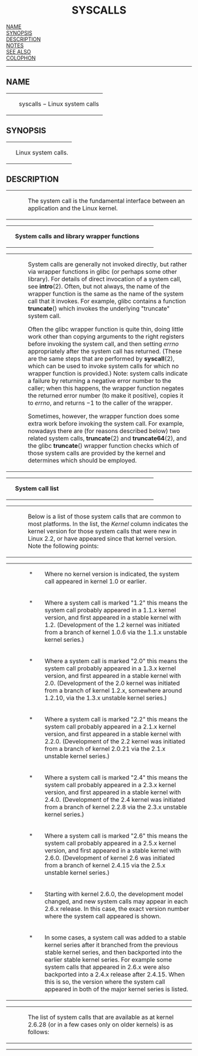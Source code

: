 <!-- Creator     : groff version 1.18.1.4 -->
<!-- CreationDate: Tue Nov  3 20:11:00 2015 -->
<html>
<head>
<meta name="generator" content="groff -Thtml, see www.gnu.org">
<meta name="Content-Style" content="text/css">
<title>SYSCALLS</title>
</head>
<body>

<h1 align=center>SYSCALLS</h1>
<a href="#NAME">NAME</a><br>
<a href="#SYNOPSIS">SYNOPSIS</a><br>
<a href="#DESCRIPTION">DESCRIPTION</a><br>
<a href="#NOTES">NOTES</a><br>
<a href="#SEE ALSO">SEE ALSO</a><br>
<a href="#COLOPHON">COLOPHON</a><br>

<hr>
<a name="NAME"></a>
<h2>NAME</h2>
<!-- INDENTATION -->
<table width="100%" border=0 rules="none" frame="void"
       cols="2" cellspacing="0" cellpadding="0">
<tr valign="top" align="left">
<td width="10%"></td>
<td width="89%">
<p>syscalls &minus; Linux system calls</p>
</td>
</table>
<a name="SYNOPSIS"></a>
<h2>SYNOPSIS</h2>
<!-- INDENTATION -->
<table width="100%" border=0 rules="none" frame="void"
       cols="2" cellspacing="0" cellpadding="0">
<tr valign="top" align="left">
<td width="10%"></td>
<td width="89%">
<p>Linux system calls.</p>
</td>
</table>
<a name="DESCRIPTION"></a>
<h2>DESCRIPTION</h2>
<!-- INDENTATION -->
<table width="100%" border=0 rules="none" frame="void"
       cols="2" cellspacing="0" cellpadding="0">
<tr valign="top" align="left">
<td width="10%"></td>
<td width="89%">
<p>The system call is the fundamental interface between an
application and the Linux kernel.</p>
</td>
</table>
<!-- INDENTATION -->
<table width="100%" border=0 rules="none" frame="void"
       cols="2" cellspacing="0" cellpadding="0">
<tr valign="top" align="left">
<td width="4%"></td>
<td width="95%">
<p><b>System calls and library wrapper
functions</b></p></td>
</table>
<!-- INDENTATION -->
<table width="100%" border=0 rules="none" frame="void"
       cols="2" cellspacing="0" cellpadding="0">
<tr valign="top" align="left">
<td width="10%"></td>
<td width="89%">
<p>System calls are generally not invoked directly, but
rather via wrapper functions in glibc (or perhaps some other
library). For details of direct invocation of a system call,
see <b>intro</b>(2). Often, but not always, the name of the
wrapper function is the same as the name of the system call
that it invokes. For example, glibc contains a function
<b>truncate</b>() which invokes the underlying
&quot;truncate&quot; system call.</p>
<!-- INDENTATION -->
<p>Often the glibc wrapper function is quite thin, doing
little work other than copying arguments to the right
registers before invoking the system call, and then setting
<i>errno</i> appropriately after the system call has
returned. (These are the same steps that are performed by
<b>syscall</b>(2), which can be used to invoke system calls
for which no wrapper function is provided.) Note: system
calls indicate a failure by returning a negative error
number to the caller; when this happens, the wrapper
function negates the returned error number (to make it
positive), copies it to <i>errno</i>, and returns &minus;1
to the caller of the wrapper.</p>
<!-- INDENTATION -->
<p>Sometimes, however, the wrapper function does some extra
work before invoking the system call. For example, nowadays
there are (for reasons described below) two related system
calls, <b>truncate</b>(2) and <b>truncate64</b>(2), and the
glibc <b>truncate</b>() wrapper function checks which of
those system calls are provided by the kernel and determines
which should be employed.</p>
</td>
</table>
<!-- INDENTATION -->
<table width="100%" border=0 rules="none" frame="void"
       cols="2" cellspacing="0" cellpadding="0">
<tr valign="top" align="left">
<td width="4%"></td>
<td width="95%">
<p><b>System call list</b></p></td>
</table>
<!-- INDENTATION -->
<table width="100%" border=0 rules="none" frame="void"
       cols="2" cellspacing="0" cellpadding="0">
<tr valign="top" align="left">
<td width="10%"></td>
<td width="89%">
<p>Below is a list of those system calls that are common to
most platforms. In the list, the <i>Kernel</i> column
indicates the kernel version for those system calls that
were new in Linux 2.2, or have appeared since that kernel
version. Note the following points:</p>
</td>
</table>
<!-- TABS -->
<table width="100%" border=0 rules="none" frame="void"
       cols="4" cellspacing="0" cellpadding="0">
<tr valign="top" align="left">
<td width="11%"></td>
<td width="2%">

<p>*</p>
</td>
<td width="1%"></td>
<td width="83%">

<p>Where no kernel version is indicated, the system call
appeared in kernel 1.0 or earlier.</p>
</td>
<tr valign="top" align="left">
<td width="11%"></td>
<td width="2%">

<p>*</p>
</td>
<td width="1%"></td>
<td width="83%">

<p>Where a system call is marked &quot;1.2&quot; this means
the system call probably appeared in a 1.1.x kernel version,
and first appeared in a stable kernel with 1.2. (Development
of the 1.2 kernel was initiated from a branch of kernel
1.0.6 via the 1.1.x unstable kernel series.)</p>
</td>
<tr valign="top" align="left">
<td width="11%"></td>
<td width="2%">

<p>*</p>
</td>
<td width="1%"></td>
<td width="83%">

<p>Where a system call is marked &quot;2.0&quot; this means
the system call probably appeared in a 1.3.x kernel version,
and first appeared in a stable kernel with 2.0. (Development
of the 2.0 kernel was initiated from a branch of kernel
1.2.x, somewhere around 1.2.10, via the 1.3.x unstable
kernel series.)</p>
</td>
<tr valign="top" align="left">
<td width="11%"></td>
<td width="2%">

<p>*</p>
</td>
<td width="1%"></td>
<td width="83%">

<p>Where a system call is marked &quot;2.2&quot; this means
the system call probably appeared in a 2.1.x kernel version,
and first appeared in a stable kernel with 2.2.0.
(Development of the 2.2 kernel was initiated from a branch
of kernel 2.0.21 via the 2.1.x unstable kernel series.)</p>
</td>
<tr valign="top" align="left">
<td width="11%"></td>
<td width="2%">

<p>*</p>
</td>
<td width="1%"></td>
<td width="83%">

<p>Where a system call is marked &quot;2.4&quot; this means
the system call probably appeared in a 2.3.x kernel version,
and first appeared in a stable kernel with 2.4.0.
(Development of the 2.4 kernel was initiated from a branch
of kernel 2.2.8 via the 2.3.x unstable kernel series.)</p>
</td>
<tr valign="top" align="left">
<td width="11%"></td>
<td width="2%">

<p>*</p>
</td>
<td width="1%"></td>
<td width="83%">

<p>Where a system call is marked &quot;2.6&quot; this means
the system call probably appeared in a 2.5.x kernel version,
and first appeared in a stable kernel with 2.6.0.
(Development of kernel 2.6 was initiated from a branch of
kernel 2.4.15 via the 2.5.x unstable kernel series.)</p>
</td>
<tr valign="top" align="left">
<td width="11%"></td>
<td width="2%">

<p>*</p>
</td>
<td width="1%"></td>
<td width="83%">

<p>Starting with kernel 2.6.0, the development model
changed, and new system calls may appear in each 2.6.x
release. In this case, the exact version number where the
system call appeared is shown.</p>
</td>
<tr valign="top" align="left">
<td width="11%"></td>
<td width="2%">

<p>*</p>
</td>
<td width="1%"></td>
<td width="83%">

<p>In some cases, a system call was added to a stable
kernel series after it branched from the previous stable
kernel series, and then backported into the earlier stable
kernel series. For example some system calls that appeared
in 2.6.x were also backported into a 2.4.x release after
2.4.15. When this is so, the version where the system call
appeared in both of the major kernel series is listed.</p>
</td>
</table>
<!-- INDENTATION -->
<table width="100%" border=0 rules="none" frame="void"
       cols="2" cellspacing="0" cellpadding="0">
<tr valign="top" align="left">
<td width="10%"></td>
<td width="89%">
<p>The list of system calls that are available as at kernel
2.6.28 (or in a few cases only on older kernels) is as
follows:</p></td>
</table>
<!-- TABS -->
<table width="100%" border=0 rules="none" frame="void"
       cols="12" cellspacing="0" cellpadding="0">
<tr valign="top" align="left">
<td width="17%"></td>
<td width="7%"></td>
<td width="7%"></td>
<td width="7%">
</td>
<td width="7%"></td>
<td width="7%">
</td>
<td width="7%"></td>
<td width="7%"></td>
<td width="14%"></td>
<td width="7%"></td>
<td width="7%"></td>
<td width="1%">
</td>
<tr valign="top" align="left">
<td width="17%"></td>
<td width="7%"></td>
<td width="7%"></td>
<td width="7%">
</td>
<td width="7%"></td>
<td width="7%"></td>
<td width="7%"></td>
<td width="7%"></td>
<td width="14%"></td>
<td width="7%"></td>
<td width="7%"></td>
<td width="1%">
</td>
<tr valign="top" align="left">
<td width="17%"></td>
<td width="7%"></td>
<td width="7%"></td>
<td width="7%">
</td>
<td width="7%"></td>
<td width="7%"></td>
<td width="7%"></td>
<td width="7%"></td>
<td width="14%"></td>
<td width="7%"></td>
<td width="7%"></td>
<td width="1%">
</td>
<tr valign="top" align="left">
<td width="17%"></td>
<td width="7%"></td>
<td width="7%"></td>
<td width="7%">
</td>
<td width="7%"></td>
<td width="7%"></td>
<td width="7%"></td>
<td width="7%"></td>
<td width="14%"></td>
<td width="7%"></td>
<td width="7%"></td>
<td width="1%">
</td>
<tr valign="top" align="left">
<td width="17%"></td>
<td width="7%"></td>
<td width="7%"></td>
<td width="7%">
</td>
<td width="7%">
</td>
<td width="7%"></td>
<td width="7%"></td>
<td width="7%"></td>
<td width="14%"></td>
<td width="7%"></td>
<td width="7%"></td>
<td width="1%">
</td>
<tr valign="top" align="left">
<td width="17%"></td>
<td width="7%"></td>
<td width="7%"></td>
<td width="7%"></td>
<td width="7%">
</td>
<td width="7%"></td>
<td width="7%">
</td>
<td width="7%"></td>
<td width="14%"></td>
<td width="7%"></td>
<td width="7%"></td>
<td width="1%">
</td>
<tr valign="top" align="left">
<td width="17%"></td>
<td width="7%"></td>
<td width="7%"></td>
<td width="7%">
</td>
<td width="7%">
</td>
<td width="7%"></td>
<td width="7%"></td>
<td width="7%"></td>
<td width="14%"></td>
<td width="7%"></td>
<td width="7%"></td>
<td width="1%">
</td>
<tr valign="top" align="left">
<td width="17%"></td>
<td width="7%"></td>
<td width="7%">
</td>
<td width="7%">
</td>
<td width="7%"></td>
<td width="7%"></td>
<td width="7%"></td>
<td width="7%"></td>
<td width="14%"></td>
<td width="7%"></td>
<td width="7%"></td>
<td width="1%">
</td>
<tr valign="top" align="left">
<td width="17%"></td>
<td width="7%"></td>
<td width="7%"></td>
<td width="7%">
</td>
<td width="7%">
</td>
<td width="7%"></td>
<td width="7%"></td>
<td width="7%"></td>
<td width="14%"></td>
<td width="7%"></td>
<td width="7%"></td>
<td width="1%">
</td>
<tr valign="top" align="left">
<td width="17%"></td>
<td width="7%"></td>
<td width="7%">
</td>
<td width="7%"></td>
<td width="7%"></td>
<td width="7%"></td>
<td width="7%"></td>
<td width="7%"></td>
<td width="14%"></td>
<td width="7%"></td>
<td width="7%"></td>
<td width="1%">
</td>
<tr valign="top" align="left">
<td width="17%"></td>
<td width="7%"></td>
<td width="7%">
</td>
<td width="7%">
</td>
<td width="7%">
</td>
<td width="7%"></td>
<td width="7%"></td>
<td width="7%"></td>
<td width="14%"></td>
<td width="7%"></td>
<td width="7%"></td>
<td width="1%">
</td>
<tr valign="top" align="left">
<td width="17%"></td>
<td width="7%"></td>
<td width="7%"></td>
<td width="7%"></td>
<td width="7%">
</td>
<td width="7%"></td>
<td width="7%"></td>
<td width="7%"></td>
<td width="14%"></td>
<td width="7%"></td>
<td width="7%"></td>
<td width="1%">
</td>
<tr valign="top" align="left">
<td width="17%"></td>
<td width="7%"></td>
<td width="7%"></td>
<td width="7%"></td>
<td width="7%">
</td>
<td width="7%"></td>
<td width="7%"></td>
<td width="7%"></td>
<td width="14%"></td>
<td width="7%"></td>
<td width="7%"></td>
<td width="1%">
</td>
<tr valign="top" align="left">
<td width="17%"></td>
<td width="7%"></td>
<td width="7%"></td>
<td width="7%"></td>
<td width="7%">
</td>
<td width="7%"></td>
<td width="7%"></td>
<td width="7%"></td>
<td width="14%"></td>
<td width="7%"></td>
<td width="7%"></td>
<td width="1%">
</td>
<tr valign="top" align="left">
<td width="17%"></td>
<td width="7%"></td>
<td width="7%">
</td>
<td width="7%"></td>
<td width="7%">
</td>
<td width="7%"></td>
<td width="7%"></td>
<td width="7%"></td>
<td width="14%"></td>
<td width="7%"></td>
<td width="7%"></td>
<td width="1%">
</td>
<tr valign="top" align="left">
<td width="17%"></td>
<td width="7%"></td>
<td width="7%"></td>
<td width="7%"></td>
<td width="7%">
</td>
<td width="7%"></td>
<td width="7%"></td>
<td width="7%"></td>
<td width="14%"></td>
<td width="7%"></td>
<td width="7%"></td>
<td width="1%">
</td>
<tr valign="top" align="left">
<td width="17%"></td>
<td width="7%"></td>
<td width="7%"></td>
<td width="7%">
</td>
<td width="7%"></td>
<td width="7%"></td>
<td width="7%"></td>
<td width="7%"></td>
<td width="14%"></td>
<td width="7%"></td>
<td width="7%"></td>
<td width="1%">
</td>
<tr valign="top" align="left">
<td width="17%"></td>
<td width="7%"></td>
<td width="7%"></td>
<td width="7%">
</td>
<td width="7%"></td>
<td width="7%"></td>
<td width="7%"></td>
<td width="7%"></td>
<td width="14%"></td>
<td width="7%"></td>
<td width="7%"></td>
<td width="1%">
</td>
<tr valign="top" align="left">
<td width="17%"></td>
<td width="7%"></td>
<td width="7%"></td>
<td width="7%">
</td>
<td width="7%"></td>
<td width="7%"></td>
<td width="7%"></td>
<td width="7%"></td>
<td width="14%"></td>
<td width="7%"></td>
<td width="7%"></td>
<td width="1%">
</td>
<tr valign="top" align="left">
<td width="17%"></td>
<td width="7%"></td>
<td width="7%"></td>
<td width="7%">
</td>
<td width="7%"></td>
<td width="7%"></td>
<td width="7%"></td>
<td width="7%"></td>
<td width="14%"></td>
<td width="7%"></td>
<td width="7%"></td>
<td width="1%">
</td>
<tr valign="top" align="left">
<td width="17%"></td>
<td width="7%"></td>
<td width="7%"></td>
<td width="7%">
</td>
<td width="7%"></td>
<td width="7%"></td>
<td width="7%"></td>
<td width="7%"></td>
<td width="14%"></td>
<td width="7%"></td>
<td width="7%"></td>
<td width="1%">
</td>
<tr valign="top" align="left">
<td width="17%"></td>
<td width="7%"></td>
<td width="7%"></td>
<td width="7%">
</td>
<td width="7%"></td>
<td width="7%"></td>
<td width="7%"></td>
<td width="7%"></td>
<td width="14%"></td>
<td width="7%"></td>
<td width="7%"></td>
<td width="1%">
</td>
<tr valign="top" align="left">
<td width="17%"></td>
<td width="7%"></td>
<td width="7%"></td>
<td width="7%">
</td>
<td width="7%"></td>
<td width="7%"></td>
<td width="7%"></td>
<td width="7%"></td>
<td width="14%"></td>
<td width="7%"></td>
<td width="7%"></td>
<td width="1%">
</td>
<tr valign="top" align="left">
<td width="17%"></td>
<td width="7%"></td>
<td width="7%"></td>
<td width="7%">
</td>
<td width="7%">
</td>
<td width="7%"></td>
<td width="7%"></td>
<td width="7%"></td>
<td width="14%"></td>
<td width="7%"></td>
<td width="7%"></td>
<td width="1%">
</td>
<tr valign="top" align="left">
<td width="17%"></td>
<td width="7%"></td>
<td width="7%"></td>
<td width="7%">
</td>
<td width="7%"></td>
<td width="7%"></td>
<td width="7%"></td>
<td width="7%"></td>
<td width="14%"></td>
<td width="7%"></td>
<td width="7%"></td>
<td width="1%">
</td>
<tr valign="top" align="left">
<td width="17%"></td>
<td width="7%"></td>
<td width="7%"></td>
<td width="7%">
</td>
<td width="7%"></td>
<td width="7%"></td>
<td width="7%"></td>
<td width="7%"></td>
<td width="14%"></td>
<td width="7%"></td>
<td width="7%"></td>
<td width="1%">
</td>
<tr valign="top" align="left">
<td width="17%"></td>
<td width="7%"></td>
<td width="7%"></td>
<td width="7%">
</td>
<td width="7%"></td>
<td width="7%"></td>
<td width="7%"></td>
<td width="7%"></td>
<td width="14%"></td>
<td width="7%"></td>
<td width="7%"></td>
<td width="1%">
</td>
<tr valign="top" align="left">
<td width="17%"></td>
<td width="7%"></td>
<td width="7%"></td>
<td width="7%">
</td>
<td width="7%"></td>
<td width="7%"></td>
<td width="7%"></td>
<td width="7%"></td>
<td width="14%"></td>
<td width="7%"></td>
<td width="7%"></td>
<td width="1%">
</td>
<tr valign="top" align="left">
<td width="17%"></td>
<td width="7%"></td>
<td width="7%"></td>
<td width="7%">
</td>
<td width="7%"></td>
<td width="7%"></td>
<td width="7%"></td>
<td width="7%"></td>
<td width="14%"></td>
<td width="7%"></td>
<td width="7%"></td>
<td width="1%">
</td>
<tr valign="top" align="left">
<td width="17%"></td>
<td width="7%"></td>
<td width="7%"></td>
<td width="7%">
</td>
<td width="7%"></td>
<td width="7%"></td>
<td width="7%"></td>
<td width="7%"></td>
<td width="14%"></td>
<td width="7%"></td>
<td width="7%"></td>
<td width="1%">
</td>
<tr valign="top" align="left">
<td width="17%"></td>
<td width="7%"></td>
<td width="7%"></td>
<td width="7%">
</td>
<td width="7%"></td>
<td width="7%"></td>
<td width="7%"></td>
<td width="7%"></td>
<td width="14%"></td>
<td width="7%"></td>
<td width="7%"></td>
<td width="1%">
</td>
<tr valign="top" align="left">
<td width="17%"></td>
<td width="7%"></td>
<td width="7%">
</td>
<td width="7%"></td>
<td width="7%">
</td>
<td width="7%"></td>
<td width="7%">
</td>
<td width="7%"></td>
<td width="14%"></td>
<td width="7%"></td>
<td width="7%"></td>
<td width="1%">
</td>
<tr valign="top" align="left">
<td width="17%"></td>
<td width="7%"></td>
<td width="7%"></td>
<td width="7%"></td>
<td width="7%">
</td>
<td width="7%"></td>
<td width="7%"></td>
<td width="7%"></td>
<td width="14%"></td>
<td width="7%"></td>
<td width="7%"></td>
<td width="1%">
</td>
<tr valign="top" align="left">
<td width="17%"></td>
<td width="7%"></td>
<td width="7%"></td>
<td width="7%">
</td>
<td width="7%"></td>
<td width="7%"></td>
<td width="7%"></td>
<td width="7%"></td>
<td width="14%"></td>
<td width="7%"></td>
<td width="7%"></td>
<td width="1%">
</td>
<tr valign="top" align="left">
<td width="17%"></td>
<td width="7%"></td>
<td width="7%"></td>
<td width="7%">
</td>
<td width="7%"></td>
<td width="7%"></td>
<td width="7%"></td>
<td width="7%"></td>
<td width="14%"></td>
<td width="7%"></td>
<td width="7%"></td>
<td width="1%">
</td>
<tr valign="top" align="left">
<td width="17%"></td>
<td width="7%"></td>
<td width="7%"></td>
<td width="7%">
</td>
<td width="7%"></td>
<td width="7%"></td>
<td width="7%"></td>
<td width="7%"></td>
<td width="14%"></td>
<td width="7%"></td>
<td width="7%"></td>
<td width="1%">
</td>
<tr valign="top" align="left">
<td width="17%"></td>
<td width="7%"></td>
<td width="7%"></td>
<td width="7%">
</td>
<td width="7%"></td>
<td width="7%"></td>
<td width="7%"></td>
<td width="7%"></td>
<td width="14%"></td>
<td width="7%"></td>
<td width="7%"></td>
<td width="1%">
</td>
<tr valign="top" align="left">
<td width="17%"></td>
<td width="7%"></td>
<td width="7%">
</td>
<td width="7%">
</td>
<td width="7%"></td>
<td width="7%"></td>
<td width="7%"></td>
<td width="7%"></td>
<td width="14%"></td>
<td width="7%"></td>
<td width="7%"></td>
<td width="1%">
</td>
<tr valign="top" align="left">
<td width="17%"></td>
<td width="7%"></td>
<td width="7%"></td>
<td width="7%">
</td>
<td width="7%"></td>
<td width="7%"></td>
<td width="7%"></td>
<td width="7%"></td>
<td width="14%"></td>
<td width="7%"></td>
<td width="7%"></td>
<td width="1%">
</td>
<tr valign="top" align="left">
<td width="17%"></td>
<td width="7%"></td>
<td width="7%">
</td>
<td width="7%">
</td>
<td width="7%">
</td>
<td width="7%"></td>
<td width="7%"></td>
<td width="7%"></td>
<td width="14%"></td>
<td width="7%"></td>
<td width="7%"></td>
<td width="1%">
</td>
<tr valign="top" align="left">
<td width="17%"></td>
<td width="7%"></td>
<td width="7%"></td>
<td width="7%"></td>
<td width="7%">
</td>
<td width="7%"></td>
<td width="7%"></td>
<td width="7%"></td>
<td width="14%"></td>
<td width="7%"></td>
<td width="7%"></td>
<td width="1%">
</td>
<tr valign="top" align="left">
<td width="17%"></td>
<td width="7%"></td>
<td width="7%"></td>
<td width="7%"></td>
<td width="7%">
</td>
<td width="7%"></td>
<td width="7%"></td>
<td width="7%"></td>
<td width="14%"></td>
<td width="7%"></td>
<td width="7%"></td>
<td width="1%">
</td>
<tr valign="top" align="left">
<td width="17%"></td>
<td width="7%"></td>
<td width="7%">
</td>
<td width="7%"></td>
<td width="7%"></td>
<td width="7%"></td>
<td width="7%"></td>
<td width="7%"></td>
<td width="14%"></td>
<td width="7%"></td>
<td width="7%"></td>
<td width="1%">
</td>
<tr valign="top" align="left">
<td width="17%"></td>
<td width="7%"></td>
<td width="7%">
</td>
<td width="7%">
</td>
<td width="7%"></td>
<td width="7%"></td>
<td width="7%"></td>
<td width="7%"></td>
<td width="14%"></td>
<td width="7%"></td>
<td width="7%"></td>
<td width="1%">
</td>
<tr valign="top" align="left">
<td width="17%"></td>
<td width="7%"></td>
<td width="7%"></td>
<td width="7%">
</td>
<td width="7%"></td>
<td width="7%"></td>
<td width="7%"></td>
<td width="7%"></td>
<td width="14%"></td>
<td width="7%"></td>
<td width="7%"></td>
<td width="1%">
</td>
<tr valign="top" align="left">
<td width="17%"></td>
<td width="7%"></td>
<td width="7%"></td>
<td width="7%">
</td>
<td width="7%"></td>
<td width="7%"></td>
<td width="7%"></td>
<td width="7%"></td>
<td width="14%"></td>
<td width="7%"></td>
<td width="7%"></td>
<td width="1%">
</td>
<tr valign="top" align="left">
<td width="17%"></td>
<td width="7%"></td>
<td width="7%"></td>
<td width="7%">
</td>
<td width="7%"></td>
<td width="7%"></td>
<td width="7%"></td>
<td width="7%"></td>
<td width="14%"></td>
<td width="7%"></td>
<td width="7%"></td>
<td width="1%">
</td>
<tr valign="top" align="left">
<td width="17%"></td>
<td width="7%"></td>
<td width="7%"></td>
<td width="7%">
</td>
<td width="7%"></td>
<td width="7%"></td>
<td width="7%"></td>
<td width="7%"></td>
<td width="14%"></td>
<td width="7%"></td>
<td width="7%"></td>
<td width="1%">
</td>
<tr valign="top" align="left">
<td width="17%"></td>
<td width="7%"></td>
<td width="7%"></td>
<td width="7%">
</td>
<td width="7%"></td>
<td width="7%"></td>
<td width="7%"></td>
<td width="7%"></td>
<td width="14%"></td>
<td width="7%"></td>
<td width="7%"></td>
<td width="1%">
</td>
<tr valign="top" align="left">
<td width="17%"></td>
<td width="7%"></td>
<td width="7%"></td>
<td width="7%">
</td>
<td width="7%">
</td>
<td width="7%"></td>
<td width="7%"></td>
<td width="7%"></td>
<td width="14%"></td>
<td width="7%"></td>
<td width="7%"></td>
<td width="1%">
</td>
<tr valign="top" align="left">
<td width="17%"></td>
<td width="7%"></td>
<td width="7%"></td>
<td width="7%">
</td>
<td width="7%">
</td>
<td width="7%"></td>
<td width="7%"></td>
<td width="7%"></td>
<td width="14%"></td>
<td width="7%"></td>
<td width="7%"></td>
<td width="1%">
</td>
<tr valign="top" align="left">
<td width="17%"></td>
<td width="7%"></td>
<td width="7%"></td>
<td width="7%">
</td>
<td width="7%"></td>
<td width="7%"></td>
<td width="7%"></td>
<td width="7%"></td>
<td width="14%"></td>
<td width="7%"></td>
<td width="7%"></td>
<td width="1%">
</td>
<tr valign="top" align="left">
<td width="17%"></td>
<td width="7%"></td>
<td width="7%"></td>
<td width="7%">
</td>
<td width="7%"></td>
<td width="7%"></td>
<td width="7%"></td>
<td width="7%"></td>
<td width="14%"></td>
<td width="7%"></td>
<td width="7%"></td>
<td width="1%">
</td>
<tr valign="top" align="left">
<td width="17%"></td>
<td width="7%"></td>
<td width="7%"></td>
<td width="7%">
</td>
<td width="7%"></td>
<td width="7%"></td>
<td width="7%"></td>
<td width="7%"></td>
<td width="14%"></td>
<td width="7%"></td>
<td width="7%"></td>
<td width="1%">
</td>
<tr valign="top" align="left">
<td width="17%"></td>
<td width="7%"></td>
<td width="7%"></td>
<td width="7%">
</td>
<td width="7%"></td>
<td width="7%"></td>
<td width="7%"></td>
<td width="7%"></td>
<td width="14%"></td>
<td width="7%"></td>
<td width="7%"></td>
<td width="1%">
</td>
<tr valign="top" align="left">
<td width="17%"></td>
<td width="7%"></td>
<td width="7%">
</td>
<td width="7%"></td>
<td width="7%"></td>
<td width="7%"></td>
<td width="7%"></td>
<td width="7%"></td>
<td width="14%"></td>
<td width="7%"></td>
<td width="7%"></td>
<td width="1%">
</td>
<tr valign="top" align="left">
<td width="17%"></td>
<td width="7%"></td>
<td width="7%">
</td>
<td width="7%">
</td>
<td width="7%"></td>
<td width="7%"></td>
<td width="7%"></td>
<td width="7%"></td>
<td width="14%"></td>
<td width="7%"></td>
<td width="7%"></td>
<td width="1%">
</td>
<tr valign="top" align="left">
<td width="17%"></td>
<td width="7%"></td>
<td width="7%"></td>
<td width="7%">
</td>
<td width="7%"></td>
<td width="7%"></td>
<td width="7%"></td>
<td width="7%"></td>
<td width="14%"></td>
<td width="7%"></td>
<td width="7%"></td>
<td width="1%">
</td>
<tr valign="top" align="left">
<td width="17%"></td>
<td width="7%"></td>
<td width="7%">
</td>
<td width="7%">
</td>
<td width="7%"></td>
<td width="7%"></td>
<td width="7%"></td>
<td width="7%"></td>
<td width="14%"></td>
<td width="7%"></td>
<td width="7%"></td>
<td width="1%">
</td>
<tr valign="top" align="left">
<td width="17%"></td>
<td width="7%"></td>
<td width="7%">
</td>
<td width="7%">
</td>
<td width="7%"></td>
<td width="7%">
</td>
<td width="7%"></td>
<td width="7%"></td>
<td width="14%"></td>
<td width="7%"></td>
<td width="7%"></td>
<td width="1%">
</td>
<tr valign="top" align="left">
<td width="17%"></td>
<td width="7%"></td>
<td width="7%"></td>
<td width="7%"></td>
<td width="7%">
</td>
<td width="7%"></td>
<td width="7%"></td>
<td width="7%"></td>
<td width="14%"></td>
<td width="7%"></td>
<td width="7%"></td>
<td width="1%">
</td>
<tr valign="top" align="left">
<td width="17%"></td>
<td width="7%"></td>
<td width="7%"></td>
<td width="7%"></td>
<td width="7%">
</td>
<td width="7%"></td>
<td width="7%"></td>
<td width="7%"></td>
<td width="14%"></td>
<td width="7%"></td>
<td width="7%"></td>
<td width="1%">
</td>
<tr valign="top" align="left">
<td width="17%"></td>
<td width="7%"></td>
<td width="7%"></td>
<td width="7%"></td>
<td width="7%">
</td>
<td width="7%"></td>
<td width="7%"></td>
<td width="7%"></td>
<td width="14%"></td>
<td width="7%"></td>
<td width="7%"></td>
<td width="1%">
</td>
<tr valign="top" align="left">
<td width="17%"></td>
<td width="7%"></td>
<td width="7%"></td>
<td width="7%">
</td>
<td width="7%"></td>
<td width="7%"></td>
<td width="7%"></td>
<td width="7%"></td>
<td width="14%"></td>
<td width="7%"></td>
<td width="7%"></td>
<td width="1%">
</td>
<tr valign="top" align="left">
<td width="17%"></td>
<td width="7%"></td>
<td width="7%"></td>
<td width="7%">
</td>
<td width="7%">
</td>
<td width="7%"></td>
<td width="7%"></td>
<td width="7%"></td>
<td width="14%"></td>
<td width="7%"></td>
<td width="7%"></td>
<td width="1%">
</td>
<tr valign="top" align="left">
<td width="17%"></td>
<td width="7%"></td>
<td width="7%"></td>
<td width="7%">
</td>
<td width="7%"></td>
<td width="7%"></td>
<td width="7%"></td>
<td width="7%"></td>
<td width="14%"></td>
<td width="7%"></td>
<td width="7%"></td>
<td width="1%">
</td>
<tr valign="top" align="left">
<td width="17%"></td>
<td width="7%"></td>
<td width="7%"></td>
<td width="7%">
</td>
<td width="7%"></td>
<td width="7%"></td>
<td width="7%"></td>
<td width="7%"></td>
<td width="14%"></td>
<td width="7%"></td>
<td width="7%"></td>
<td width="1%">
</td>
<tr valign="top" align="left">
<td width="17%"></td>
<td width="7%"></td>
<td width="7%"></td>
<td width="7%">
</td>
<td width="7%"></td>
<td width="7%"></td>
<td width="7%"></td>
<td width="7%"></td>
<td width="14%"></td>
<td width="7%"></td>
<td width="7%"></td>
<td width="1%">
</td>
<tr valign="top" align="left">
<td width="17%"></td>
<td width="7%"></td>
<td width="7%"></td>
<td width="7%">
</td>
<td width="7%"></td>
<td width="7%"></td>
<td width="7%"></td>
<td width="7%"></td>
<td width="14%"></td>
<td width="7%"></td>
<td width="7%"></td>
<td width="1%">
</td>
<tr valign="top" align="left">
<td width="17%"></td>
<td width="7%"></td>
<td width="7%"></td>
<td width="7%">
</td>
<td width="7%"></td>
<td width="7%"></td>
<td width="7%"></td>
<td width="7%"></td>
<td width="14%"></td>
<td width="7%"></td>
<td width="7%"></td>
<td width="1%">
</td>
<tr valign="top" align="left">
<td width="17%"></td>
<td width="7%"></td>
<td width="7%">
</td>
<td width="7%"></td>
<td width="7%"></td>
<td width="7%"></td>
<td width="7%"></td>
<td width="7%"></td>
<td width="14%"></td>
<td width="7%"></td>
<td width="7%"></td>
<td width="1%">
</td>
<tr valign="top" align="left">
<td width="17%"></td>
<td width="7%"></td>
<td width="7%">
</td>
<td width="7%">
</td>
<td width="7%"></td>
<td width="7%"></td>
<td width="7%"></td>
<td width="7%"></td>
<td width="14%"></td>
<td width="7%"></td>
<td width="7%"></td>
<td width="1%">
</td>
<tr valign="top" align="left">
<td width="17%"></td>
<td width="7%"></td>
<td width="7%"></td>
<td width="7%">
</td>
<td width="7%"></td>
<td width="7%"></td>
<td width="7%"></td>
<td width="7%"></td>
<td width="14%"></td>
<td width="7%"></td>
<td width="7%"></td>
<td width="1%">
</td>
<tr valign="top" align="left">
<td width="17%"></td>
<td width="7%"></td>
<td width="7%">
</td>
<td width="7%">
</td>
<td width="7%"></td>
<td width="7%"></td>
<td width="7%"></td>
<td width="7%"></td>
<td width="14%"></td>
<td width="7%"></td>
<td width="7%"></td>
<td width="1%">
</td>
<tr valign="top" align="left">
<td width="17%"></td>
<td width="7%"></td>
<td width="7%"></td>
<td width="7%">
</td>
<td width="7%"></td>
<td width="7%"></td>
<td width="7%"></td>
<td width="7%"></td>
<td width="14%"></td>
<td width="7%"></td>
<td width="7%"></td>
<td width="1%">
</td>
<tr valign="top" align="left">
<td width="17%"></td>
<td width="7%"></td>
<td width="7%">
</td>
<td width="7%">
</td>
<td width="7%">
</td>
<td width="7%"></td>
<td width="7%"></td>
<td width="7%"></td>
<td width="14%"></td>
<td width="7%"></td>
<td width="7%"></td>
<td width="1%">
</td>
<tr valign="top" align="left">
<td width="17%"></td>
<td width="7%"></td>
<td width="7%"></td>
<td width="7%"></td>
<td width="7%">
</td>
<td width="7%"></td>
<td width="7%"></td>
<td width="7%"></td>
<td width="14%"></td>
<td width="7%"></td>
<td width="7%"></td>
<td width="1%">
</td>
<tr valign="top" align="left">
<td width="17%"></td>
<td width="7%"></td>
<td width="7%"></td>
<td width="7%">
</td>
<td width="7%"></td>
<td width="7%"></td>
<td width="7%"></td>
<td width="7%"></td>
<td width="14%"></td>
<td width="7%"></td>
<td width="7%"></td>
<td width="1%">
</td>
<tr valign="top" align="left">
<td width="17%"></td>
<td width="7%"></td>
<td width="7%"></td>
<td width="7%">
</td>
<td width="7%"></td>
<td width="7%"></td>
<td width="7%"></td>
<td width="7%"></td>
<td width="14%"></td>
<td width="7%"></td>
<td width="7%"></td>
<td width="1%">
</td>
<tr valign="top" align="left">
<td width="17%"></td>
<td width="7%"></td>
<td width="7%"></td>
<td width="7%">
</td>
<td width="7%"></td>
<td width="7%"></td>
<td width="7%"></td>
<td width="7%"></td>
<td width="14%"></td>
<td width="7%"></td>
<td width="7%"></td>
<td width="1%">
</td>
<tr valign="top" align="left">
<td width="17%"></td>
<td width="7%"></td>
<td width="7%"></td>
<td width="7%">
</td>
<td width="7%"></td>
<td width="7%"></td>
<td width="7%"></td>
<td width="7%"></td>
<td width="14%"></td>
<td width="7%"></td>
<td width="7%"></td>
<td width="1%">
</td>
<tr valign="top" align="left">
<td width="17%"></td>
<td width="7%"></td>
<td width="7%">
</td>
<td width="7%"></td>
<td width="7%">
</td>
<td width="7%"></td>
<td width="7%"></td>
<td width="7%"></td>
<td width="14%"></td>
<td width="7%"></td>
<td width="7%"></td>
<td width="1%">
</td>
<tr valign="top" align="left">
<td width="17%"></td>
<td width="7%"></td>
<td width="7%"></td>
<td width="7%">
</td>
<td width="7%"></td>
<td width="7%"></td>
<td width="7%"></td>
<td width="7%"></td>
<td width="14%"></td>
<td width="7%"></td>
<td width="7%"></td>
<td width="1%">
</td>
<tr valign="top" align="left">
<td width="17%"></td>
<td width="7%"></td>
<td width="7%"></td>
<td width="7%">
</td>
<td width="7%"></td>
<td width="7%"></td>
<td width="7%"></td>
<td width="7%"></td>
<td width="14%"></td>
<td width="7%"></td>
<td width="7%"></td>
<td width="1%">
</td>
<tr valign="top" align="left">
<td width="17%"></td>
<td width="7%"></td>
<td width="7%"></td>
<td width="7%">
</td>
<td width="7%"></td>
<td width="7%"></td>
<td width="7%"></td>
<td width="7%"></td>
<td width="14%"></td>
<td width="7%"></td>
<td width="7%"></td>
<td width="1%">
</td>
<tr valign="top" align="left">
<td width="17%"></td>
<td width="7%"></td>
<td width="7%">
</td>
<td width="7%">
</td>
<td width="7%"></td>
<td width="7%"></td>
<td width="7%"></td>
<td width="7%"></td>
<td width="14%"></td>
<td width="7%"></td>
<td width="7%"></td>
<td width="1%">
</td>
<tr valign="top" align="left">
<td width="17%"></td>
<td width="7%"></td>
<td width="7%">
</td>
<td width="7%">
</td>
<td width="7%">
</td>
<td width="7%"></td>
<td width="7%"></td>
<td width="7%"></td>
<td width="14%"></td>
<td width="7%"></td>
<td width="7%"></td>
<td width="1%">
</td>
<tr valign="top" align="left">
<td width="17%"></td>
<td width="7%"></td>
<td width="7%"></td>
<td width="7%">
</td>
<td width="7%"></td>
<td width="7%"></td>
<td width="7%"></td>
<td width="7%"></td>
<td width="14%"></td>
<td width="7%"></td>
<td width="7%"></td>
<td width="1%">
</td>
<tr valign="top" align="left">
<td width="17%"></td>
<td width="7%"></td>
<td width="7%"></td>
<td width="7%">
</td>
<td width="7%">
</td>
<td width="7%"></td>
<td width="7%"></td>
<td width="7%"></td>
<td width="14%"></td>
<td width="7%"></td>
<td width="7%"></td>
<td width="1%">
</td>
<tr valign="top" align="left">
<td width="17%"></td>
<td width="7%"></td>
<td width="7%"></td>
<td width="7%"></td>
<td width="7%">
</td>
<td width="7%"></td>
<td width="7%"></td>
<td width="7%"></td>
<td width="14%"></td>
<td width="7%"></td>
<td width="7%"></td>
<td width="1%">
</td>
<tr valign="top" align="left">
<td width="17%"></td>
<td width="7%"></td>
<td width="7%">
</td>
<td width="7%"></td>
<td width="7%"></td>
<td width="7%"></td>
<td width="7%"></td>
<td width="7%"></td>
<td width="14%"></td>
<td width="7%"></td>
<td width="7%"></td>
<td width="1%">
</td>
<tr valign="top" align="left">
<td width="17%"></td>
<td width="7%"></td>
<td width="7%">
</td>
<td width="7%">
</td>
<td width="7%"></td>
<td width="7%"></td>
<td width="7%"></td>
<td width="7%"></td>
<td width="14%"></td>
<td width="7%"></td>
<td width="7%"></td>
<td width="1%">
</td>
<tr valign="top" align="left">
<td width="17%"></td>
<td width="7%"></td>
<td width="7%"></td>
<td width="7%">
</td>
<td width="7%"></td>
<td width="7%"></td>
<td width="7%"></td>
<td width="7%"></td>
<td width="14%"></td>
<td width="7%"></td>
<td width="7%"></td>
<td width="1%">
</td>
<tr valign="top" align="left">
<td width="17%"></td>
<td width="7%"></td>
<td width="7%">
</td>
<td width="7%"></td>
<td width="7%">
</td>
<td width="7%"></td>
<td width="7%"></td>
<td width="7%"></td>
<td width="14%"></td>
<td width="7%">
</td>
<td width="7%"></td>
<td width="1%">
</td>
<tr valign="top" align="left">
<td width="17%"></td>
<td width="7%"></td>
<td width="7%"></td>
<td width="7%"></td>
<td width="7%">
</td>
<td width="7%"></td>
<td width="7%"></td>
<td width="7%"></td>
<td width="14%"></td>
<td width="7%"></td>
<td width="7%">
</td>
<td width="1%">
</td>
<tr valign="top" align="left">
<td width="17%"></td>
<td width="7%"></td>
<td width="7%"></td>
<td width="7%"></td>
<td width="7%">
</td>
<td width="7%"></td>
<td width="7%"></td>
<td width="7%">
</td>
<td width="14%"></td>
<td width="7%"></td>
<td width="7%"></td>
<td width="1%">
</td>
<tr valign="top" align="left">
<td width="17%"></td>
<td width="7%"></td>
<td width="7%"></td>
<td width="7%">
</td>
<td width="7%"></td>
<td width="7%"></td>
<td width="7%"></td>
<td width="7%"></td>
<td width="14%"></td>
<td width="7%"></td>
<td width="7%"></td>
<td width="1%">
</td>
<tr valign="top" align="left">
<td width="17%"></td>
<td width="7%"></td>
<td width="7%">
</td>
<td width="7%">
</td>
<td width="7%"></td>
<td width="7%"></td>
<td width="7%"></td>
<td width="7%"></td>
<td width="14%"></td>
<td width="7%"></td>
<td width="7%"></td>
<td width="1%">
</td>
<tr valign="top" align="left">
<td width="17%"></td>
<td width="7%"></td>
<td width="7%">
</td>
<td width="7%">
</td>
<td width="7%"></td>
<td width="7%"></td>
<td width="7%"></td>
<td width="7%"></td>
<td width="14%"></td>
<td width="7%"></td>
<td width="7%"></td>
<td width="1%">
</td>
<tr valign="top" align="left">
<td width="17%"></td>
<td width="7%"></td>
<td width="7%">
</td>
<td width="7%"></td>
<td width="7%"></td>
<td width="7%"></td>
<td width="7%"></td>
<td width="7%"></td>
<td width="14%"></td>
<td width="7%"></td>
<td width="7%"></td>
<td width="1%">
</td>
<tr valign="top" align="left">
<td width="17%"></td>
<td width="7%"></td>
<td width="7%">
</td>
<td width="7%"></td>
<td width="7%"></td>
<td width="7%"></td>
<td width="7%"></td>
<td width="7%"></td>
<td width="14%"></td>
<td width="7%"></td>
<td width="7%"></td>
<td width="1%">
</td>
<tr valign="top" align="left">
<td width="17%"></td>
<td width="7%"></td>
<td width="7%">
</td>
<td width="7%">
</td>
<td width="7%">
</td>
<td width="7%"></td>
<td width="7%"></td>
<td width="7%"></td>
<td width="14%"></td>
<td width="7%"></td>
<td width="7%"></td>
<td width="1%">
</td>
<tr valign="top" align="left">
<td width="17%"></td>
<td width="7%">
</td>
<td width="7%">
</td>
<td width="7%"></td>
<td width="7%"></td>
<td width="7%"></td>
<td width="7%"></td>
<td width="7%"></td>
<td width="14%"></td>
<td width="7%"></td>
<td width="7%"></td>
<td width="1%">
</td>
<tr valign="top" align="left">
<td width="17%"></td>
<td width="7%"></td>
<td width="7%">
</td>
<td width="7%"></td>
<td width="7%"></td>
<td width="7%"></td>
<td width="7%"></td>
<td width="7%"></td>
<td width="14%"></td>
<td width="7%"></td>
<td width="7%"></td>
<td width="1%">
</td>
<tr valign="top" align="left">
<td width="17%"></td>
<td width="7%"></td>
<td width="7%">
</td>
<td width="7%">
</td>
<td width="7%"></td>
<td width="7%"></td>
<td width="7%"></td>
<td width="7%"></td>
<td width="14%"></td>
<td width="7%"></td>
<td width="7%"></td>
<td width="1%">
</td>
<tr valign="top" align="left">
<td width="17%"></td>
<td width="7%"></td>
<td width="7%">
</td>
<td width="7%">
</td>
<td width="7%"></td>
<td width="7%"></td>
<td width="7%"></td>
<td width="7%"></td>
<td width="14%"></td>
<td width="7%"></td>
<td width="7%"></td>
<td width="1%">
</td>
<tr valign="top" align="left">
<td width="17%"></td>
<td width="7%"></td>
<td width="7%"></td>
<td width="7%">
</td>
<td width="7%"></td>
<td width="7%"></td>
<td width="7%"></td>
<td width="7%"></td>
<td width="14%"></td>
<td width="7%"></td>
<td width="7%"></td>
<td width="1%">
</td>
<tr valign="top" align="left">
<td width="17%"></td>
<td width="7%"></td>
<td width="7%"></td>
<td width="7%">
</td>
<td width="7%">
</td>
<td width="7%"></td>
<td width="7%"></td>
<td width="7%"></td>
<td width="14%"></td>
<td width="7%"></td>
<td width="7%"></td>
<td width="1%">
</td>
<tr valign="top" align="left">
<td width="17%"></td>
<td width="7%"></td>
<td width="7%"></td>
<td width="7%">
</td>
<td width="7%">
</td>
<td width="7%"></td>
<td width="7%"></td>
<td width="7%"></td>
<td width="14%"></td>
<td width="7%"></td>
<td width="7%"></td>
<td width="1%">
</td>
<tr valign="top" align="left">
<td width="17%"></td>
<td width="7%">
</td>
<td width="7%">
</td>
<td width="7%">
</td>
<td width="7%">
</td>
<td width="7%"></td>
<td width="7%"></td>
<td width="7%"></td>
<td width="14%"></td>
<td width="7%"></td>
<td width="7%"></td>
<td width="1%">
</td>
<tr valign="top" align="left">
<td width="17%"></td>
<td width="7%"></td>
<td width="7%"></td>
<td width="7%">
</td>
<td width="7%"></td>
<td width="7%"></td>
<td width="7%"></td>
<td width="7%"></td>
<td width="14%"></td>
<td width="7%"></td>
<td width="7%"></td>
<td width="1%">
</td>
<tr valign="top" align="left">
<td width="17%"></td>
<td width="7%"></td>
<td width="7%"></td>
<td width="7%">
</td>
<td width="7%"></td>
<td width="7%"></td>
<td width="7%"></td>
<td width="7%"></td>
<td width="14%"></td>
<td width="7%"></td>
<td width="7%"></td>
<td width="1%">
</td>
<tr valign="top" align="left">
<td width="17%"></td>
<td width="7%"></td>
<td width="7%">
</td>
<td width="7%"></td>
<td width="7%">
</td>
<td width="7%"></td>
<td width="7%"></td>
<td width="7%"></td>
<td width="14%"></td>
<td width="7%"></td>
<td width="7%"></td>
<td width="1%">
</td>
<tr valign="top" align="left">
<td width="17%"></td>
<td width="7%"></td>
<td width="7%"></td>
<td width="7%">
</td>
<td width="7%"></td>
<td width="7%"></td>
<td width="7%"></td>
<td width="7%"></td>
<td width="14%"></td>
<td width="7%"></td>
<td width="7%"></td>
<td width="1%">
</td>
<tr valign="top" align="left">
<td width="17%"></td>
<td width="7%"></td>
<td width="7%"></td>
<td width="7%">
</td>
<td width="7%"></td>
<td width="7%"></td>
<td width="7%"></td>
<td width="7%"></td>
<td width="14%"></td>
<td width="7%"></td>
<td width="7%"></td>
<td width="1%">
</td>
<tr valign="top" align="left">
<td width="17%"></td>
<td width="7%"></td>
<td width="7%"></td>
<td width="7%">
</td>
<td width="7%">
</td>
<td width="7%"></td>
<td width="7%"></td>
<td width="7%"></td>
<td width="14%"></td>
<td width="7%"></td>
<td width="7%"></td>
<td width="1%">
</td>
<tr valign="top" align="left">
<td width="17%"></td>
<td width="7%"></td>
<td width="7%"></td>
<td width="7%"></td>
<td width="7%">
</td>
<td width="7%"></td>
<td width="7%"></td>
<td width="7%"></td>
<td width="14%"></td>
<td width="7%"></td>
<td width="7%"></td>
<td width="1%">
</td>
<tr valign="top" align="left">
<td width="17%"></td>
<td width="7%"></td>
<td width="7%"></td>
<td width="7%"></td>
<td width="7%">
</td>
<td width="7%"></td>
<td width="7%"></td>
<td width="7%"></td>
<td width="14%"></td>
<td width="7%"></td>
<td width="7%"></td>
<td width="1%">
</td>
<tr valign="top" align="left">
<td width="17%"></td>
<td width="7%"></td>
<td width="7%"></td>
<td width="7%"></td>
<td width="7%">
</td>
<td width="7%"></td>
<td width="7%"></td>
<td width="7%"></td>
<td width="14%"></td>
<td width="7%"></td>
<td width="7%"></td>
<td width="1%">
</td>
<tr valign="top" align="left">
<td width="17%"></td>
<td width="7%"></td>
<td width="7%"></td>
<td width="7%"></td>
<td width="7%">
</td>
<td width="7%"></td>
<td width="7%"></td>
<td width="7%"></td>
<td width="14%"></td>
<td width="7%"></td>
<td width="7%"></td>
<td width="1%">
</td>
<tr valign="top" align="left">
<td width="17%"></td>
<td width="7%"></td>
<td width="7%"></td>
<td width="7%"></td>
<td width="7%">
</td>
<td width="7%"></td>
<td width="7%"></td>
<td width="7%"></td>
<td width="14%"></td>
<td width="7%"></td>
<td width="7%"></td>
<td width="1%">
</td>
<tr valign="top" align="left">
<td width="17%"></td>
<td width="7%"></td>
<td width="7%"></td>
<td width="7%"></td>
<td width="7%">
</td>
<td width="7%"></td>
<td width="7%"></td>
<td width="7%"></td>
<td width="14%"></td>
<td width="7%"></td>
<td width="7%"></td>
<td width="1%">
</td>
<tr valign="top" align="left">
<td width="17%"></td>
<td width="7%"></td>
<td width="7%"></td>
<td width="7%"></td>
<td width="7%">
</td>
<td width="7%"></td>
<td width="7%">
</td>
<td width="7%"></td>
<td width="14%"></td>
<td width="7%"></td>
<td width="7%"></td>
<td width="1%">
</td>
<tr valign="top" align="left">
<td width="17%"></td>
<td width="7%"></td>
<td width="7%"></td>
<td width="7%"></td>
<td width="7%"></td>
<td width="7%"></td>
<td width="7%">
</td>
<td width="7%"></td>
<td width="14%"></td>
<td width="7%"></td>
<td width="7%"></td>
<td width="1%">
</td>
<tr valign="top" align="left">
<td width="17%"></td>
<td width="7%"></td>
<td width="7%"></td>
<td width="7%"></td>
<td width="7%"></td>
<td width="7%">
</td>
<td width="7%"></td>
<td width="7%"></td>
<td width="14%"></td>
<td width="7%"></td>
<td width="7%"></td>
<td width="1%">
</td>
<tr valign="top" align="left">
<td width="17%"></td>
<td width="7%"></td>
<td width="7%"></td>
<td width="7%"></td>
<td width="7%">
</td>
<td width="7%">
</td>
<td width="7%"></td>
<td width="7%"></td>
<td width="14%"></td>
<td width="7%"></td>
<td width="7%"></td>
<td width="1%">
</td>
<tr valign="top" align="left">
<td width="17%"></td>
<td width="7%"></td>
<td width="7%"></td>
<td width="7%"></td>
<td width="7%"></td>
<td width="7%">
</td>
<td width="7%"></td>
<td width="7%"></td>
<td width="14%"></td>
<td width="7%"></td>
<td width="7%"></td>
<td width="1%">
</td>
<tr valign="top" align="left">
<td width="17%"></td>
<td width="7%"></td>
<td width="7%"></td>
<td width="7%"></td>
<td width="7%"></td>
<td width="7%">
</td>
<td width="7%"></td>
<td width="7%"></td>
<td width="14%"></td>
<td width="7%"></td>
<td width="7%"></td>
<td width="1%">
</td>
<tr valign="top" align="left">
<td width="17%"></td>
<td width="7%"></td>
<td width="7%"></td>
<td width="7%"></td>
<td width="7%">
</td>
<td width="7%">
</td>
<td width="7%"></td>
<td width="7%"></td>
<td width="14%"></td>
<td width="7%"></td>
<td width="7%"></td>
<td width="1%">
</td>
<tr valign="top" align="left">
<td width="17%"></td>
<td width="7%"></td>
<td width="7%"></td>
<td width="7%">
</td>
<td width="7%"></td>
<td width="7%"></td>
<td width="7%"></td>
<td width="7%"></td>
<td width="14%"></td>
<td width="7%"></td>
<td width="7%"></td>
<td width="1%">
</td>
<tr valign="top" align="left">
<td width="17%"></td>
<td width="7%"></td>
<td width="7%"></td>
<td width="7%">
</td>
<td width="7%">
</td>
<td width="7%"></td>
<td width="7%"></td>
<td width="7%"></td>
<td width="14%"></td>
<td width="7%"></td>
<td width="7%"></td>
<td width="1%">
</td>
<tr valign="top" align="left">
<td width="17%"></td>
<td width="7%"></td>
<td width="7%"></td>
<td width="7%">
</td>
<td width="7%"></td>
<td width="7%"></td>
<td width="7%"></td>
<td width="7%"></td>
<td width="14%"></td>
<td width="7%"></td>
<td width="7%"></td>
<td width="1%">
</td>
<tr valign="top" align="left">
<td width="17%"></td>
<td width="7%"></td>
<td width="7%"></td>
<td width="7%">
</td>
<td width="7%"></td>
<td width="7%"></td>
<td width="7%"></td>
<td width="7%"></td>
<td width="14%"></td>
<td width="7%"></td>
<td width="7%"></td>
<td width="1%">
</td>
<tr valign="top" align="left">
<td width="17%"></td>
<td width="7%"></td>
<td width="7%"></td>
<td width="7%">
</td>
<td width="7%">
</td>
<td width="7%"></td>
<td width="7%"></td>
<td width="7%"></td>
<td width="14%"></td>
<td width="7%"></td>
<td width="7%"></td>
<td width="1%">
</td>
<tr valign="top" align="left">
<td width="17%"></td>
<td width="7%"></td>
<td width="7%"></td>
<td width="7%"></td>
<td width="7%">
</td>
<td width="7%"></td>
<td width="7%"></td>
<td width="7%"></td>
<td width="14%"></td>
<td width="7%"></td>
<td width="7%"></td>
<td width="1%">
</td>
<tr valign="top" align="left">
<td width="17%"></td>
<td width="7%"></td>
<td width="7%"></td>
<td width="7%"></td>
<td width="7%">
</td>
<td width="7%"></td>
<td width="7%"></td>
<td width="7%"></td>
<td width="14%"></td>
<td width="7%"></td>
<td width="7%"></td>
<td width="1%">
</td>
<tr valign="top" align="left">
<td width="17%"></td>
<td width="7%"></td>
<td width="7%"></td>
<td width="7%"></td>
<td width="7%">
</td>
<td width="7%"></td>
<td width="7%"></td>
<td width="7%"></td>
<td width="14%"></td>
<td width="7%"></td>
<td width="7%"></td>
<td width="1%">
</td>
<tr valign="top" align="left">
<td width="17%"></td>
<td width="7%"></td>
<td width="7%"></td>
<td width="7%"></td>
<td width="7%">
</td>
<td width="7%"></td>
<td width="7%">
</td>
<td width="7%"></td>
<td width="14%"></td>
<td width="7%"></td>
<td width="7%"></td>
<td width="1%">
</td>
<tr valign="top" align="left">
<td width="17%"></td>
<td width="7%">
</td>
<td width="7%">
</td>
<td width="7%">
</td>
<td width="7%"></td>
<td width="7%"></td>
<td width="7%"></td>
<td width="7%"></td>
<td width="14%"></td>
<td width="7%"></td>
<td width="7%"></td>
<td width="1%">
</td>
<tr valign="top" align="left">
<td width="17%"></td>
<td width="7%"></td>
<td width="7%"></td>
<td width="7%">
</td>
<td width="7%"></td>
<td width="7%"></td>
<td width="7%"></td>
<td width="7%"></td>
<td width="14%"></td>
<td width="7%"></td>
<td width="7%"></td>
<td width="1%">
</td>
<tr valign="top" align="left">
<td width="17%"></td>
<td width="7%"></td>
<td width="7%"></td>
<td width="7%">
</td>
<td width="7%"></td>
<td width="7%"></td>
<td width="7%"></td>
<td width="7%"></td>
<td width="14%"></td>
<td width="7%"></td>
<td width="7%"></td>
<td width="1%">
</td>
<tr valign="top" align="left">
<td width="17%"></td>
<td width="7%"></td>
<td width="7%"></td>
<td width="7%">
</td>
<td width="7%"></td>
<td width="7%"></td>
<td width="7%"></td>
<td width="7%"></td>
<td width="14%"></td>
<td width="7%"></td>
<td width="7%"></td>
<td width="1%">
</td>
<tr valign="top" align="left">
<td width="17%"></td>
<td width="7%"></td>
<td width="7%"></td>
<td width="7%">
</td>
<td width="7%"></td>
<td width="7%"></td>
<td width="7%"></td>
<td width="7%"></td>
<td width="14%"></td>
<td width="7%"></td>
<td width="7%"></td>
<td width="1%">
</td>
<tr valign="top" align="left">
<td width="17%"></td>
<td width="7%"></td>
<td width="7%"></td>
<td width="7%">
</td>
<td width="7%"></td>
<td width="7%"></td>
<td width="7%"></td>
<td width="7%"></td>
<td width="14%"></td>
<td width="7%"></td>
<td width="7%"></td>
<td width="1%">
</td>
<tr valign="top" align="left">
<td width="17%"></td>
<td width="7%"></td>
<td width="7%"></td>
<td width="7%">
</td>
<td width="7%"></td>
<td width="7%"></td>
<td width="7%"></td>
<td width="7%"></td>
<td width="14%"></td>
<td width="7%"></td>
<td width="7%"></td>
<td width="1%">
</td>
<tr valign="top" align="left">
<td width="17%"></td>
<td width="7%"></td>
<td width="7%"></td>
<td width="7%">
</td>
<td width="7%"></td>
<td width="7%"></td>
<td width="7%"></td>
<td width="7%"></td>
<td width="14%"></td>
<td width="7%"></td>
<td width="7%"></td>
<td width="1%">
</td>
<tr valign="top" align="left">
<td width="17%"></td>
<td width="7%"></td>
<td width="7%"></td>
<td width="7%">
</td>
<td width="7%"></td>
<td width="7%"></td>
<td width="7%"></td>
<td width="7%"></td>
<td width="14%"></td>
<td width="7%"></td>
<td width="7%"></td>
<td width="1%">
</td>
<tr valign="top" align="left">
<td width="17%"></td>
<td width="7%"></td>
<td width="7%"></td>
<td width="7%">
</td>
<td width="7%"></td>
<td width="7%"></td>
<td width="7%"></td>
<td width="7%"></td>
<td width="14%"></td>
<td width="7%"></td>
<td width="7%"></td>
<td width="1%">
</td>
<tr valign="top" align="left">
<td width="17%"></td>
<td width="7%"></td>
<td width="7%"></td>
<td width="7%">
</td>
<td width="7%"></td>
<td width="7%"></td>
<td width="7%"></td>
<td width="7%"></td>
<td width="14%"></td>
<td width="7%"></td>
<td width="7%"></td>
<td width="1%">
</td>
<tr valign="top" align="left">
<td width="17%"></td>
<td width="7%"></td>
<td width="7%"></td>
<td width="7%">
</td>
<td width="7%"></td>
<td width="7%"></td>
<td width="7%"></td>
<td width="7%"></td>
<td width="14%"></td>
<td width="7%"></td>
<td width="7%"></td>
<td width="1%">
</td>
<tr valign="top" align="left">
<td width="17%"></td>
<td width="7%"></td>
<td width="7%"></td>
<td width="7%">
</td>
<td width="7%"></td>
<td width="7%"></td>
<td width="7%"></td>
<td width="7%"></td>
<td width="14%"></td>
<td width="7%"></td>
<td width="7%"></td>
<td width="1%">
</td>
<tr valign="top" align="left">
<td width="17%"></td>
<td width="7%"></td>
<td width="7%">
</td>
<td width="7%">
</td>
<td width="7%"></td>
<td width="7%"></td>
<td width="7%"></td>
<td width="7%"></td>
<td width="14%"></td>
<td width="7%"></td>
<td width="7%"></td>
<td width="1%">
</td>
<tr valign="top" align="left">
<td width="17%"></td>
<td width="7%"></td>
<td width="7%"></td>
<td width="7%">
</td>
<td width="7%"></td>
<td width="7%"></td>
<td width="7%"></td>
<td width="7%"></td>
<td width="14%"></td>
<td width="7%"></td>
<td width="7%"></td>
<td width="1%">
</td>
<tr valign="top" align="left">
<td width="17%"></td>
<td width="7%"></td>
<td width="7%"></td>
<td width="7%">
</td>
<td width="7%"></td>
<td width="7%"></td>
<td width="7%"></td>
<td width="7%"></td>
<td width="14%"></td>
<td width="7%"></td>
<td width="7%"></td>
<td width="1%">
</td>
<tr valign="top" align="left">
<td width="17%"></td>
<td width="7%"></td>
<td width="7%"></td>
<td width="7%">
</td>
<td width="7%"></td>
<td width="7%"></td>
<td width="7%"></td>
<td width="7%"></td>
<td width="14%"></td>
<td width="7%"></td>
<td width="7%"></td>
<td width="1%">
</td>
<tr valign="top" align="left">
<td width="17%"></td>
<td width="7%"></td>
<td width="7%"></td>
<td width="7%">
</td>
<td width="7%"></td>
<td width="7%"></td>
<td width="7%"></td>
<td width="7%"></td>
<td width="14%"></td>
<td width="7%"></td>
<td width="7%"></td>
<td width="1%">
</td>
<tr valign="top" align="left">
<td width="17%"></td>
<td width="7%"></td>
<td width="7%">
</td>
<td width="7%">
</td>
<td width="7%"></td>
<td width="7%">
</td>
<td width="7%"></td>
<td width="7%"></td>
<td width="14%"></td>
<td width="7%"></td>
<td width="7%"></td>
<td width="1%">
</td>
<tr valign="top" align="left">
<td width="17%"></td>
<td width="7%"></td>
<td width="7%"></td>
<td width="7%">
</td>
<td width="7%"></td>
<td width="7%">
</td>
<td width="7%"></td>
<td width="7%"></td>
<td width="14%"></td>
<td width="7%"></td>
<td width="7%"></td>
<td width="1%">
</td>
<tr valign="top" align="left">
<td width="17%"></td>
<td width="7%"></td>
<td width="7%">
</td>
<td width="7%">
</td>
<td width="7%"></td>
<td width="7%"></td>
<td width="7%"></td>
<td width="7%"></td>
<td width="14%"></td>
<td width="7%"></td>
<td width="7%"></td>
<td width="1%">
</td>
<tr valign="top" align="left">
<td width="17%"></td>
<td width="7%"></td>
<td width="7%">
</td>
<td width="7%">
</td>
<td width="7%"></td>
<td width="7%"></td>
<td width="7%"></td>
<td width="7%"></td>
<td width="14%"></td>
<td width="7%"></td>
<td width="7%"></td>
<td width="1%">
</td>
<tr valign="top" align="left">
<td width="17%"></td>
<td width="7%"></td>
<td width="7%"></td>
<td width="7%">
</td>
<td width="7%">
</td>
<td width="7%"></td>
<td width="7%"></td>
<td width="7%"></td>
<td width="14%"></td>
<td width="7%"></td>
<td width="7%"></td>
<td width="1%">
</td>
<tr valign="top" align="left">
<td width="17%"></td>
<td width="7%"></td>
<td width="7%">
</td>
<td width="7%"></td>
<td width="7%"></td>
<td width="7%"></td>
<td width="7%"></td>
<td width="7%"></td>
<td width="14%"></td>
<td width="7%"></td>
<td width="7%"></td>
<td width="1%">
</td>
<tr valign="top" align="left">
<td width="17%"></td>
<td width="7%"></td>
<td width="7%">
</td>
<td width="7%"></td>
<td width="7%"></td>
<td width="7%"></td>
<td width="7%"></td>
<td width="7%"></td>
<td width="14%"></td>
<td width="7%"></td>
<td width="7%"></td>
<td width="1%">
</td>
<tr valign="top" align="left">
<td width="17%"></td>
<td width="7%"></td>
<td width="7%">
</td>
<td width="7%"></td>
<td width="7%">
</td>
<td width="7%"></td>
<td width="7%"></td>
<td width="7%"></td>
<td width="14%"></td>
<td width="7%"></td>
<td width="7%"></td>
<td width="1%">
</td>
<tr valign="top" align="left">
<td width="17%"></td>
<td width="7%"></td>
<td width="7%"></td>
<td width="7%"></td>
<td width="7%">
</td>
<td width="7%"></td>
<td width="7%"></td>
<td width="7%"></td>
<td width="14%"></td>
<td width="7%"></td>
<td width="7%"></td>
<td width="1%">
</td>
<tr valign="top" align="left">
<td width="17%"></td>
<td width="7%"></td>
<td width="7%"></td>
<td width="7%"></td>
<td width="7%">
</td>
<td width="7%"></td>
<td width="7%"></td>
<td width="7%"></td>
<td width="14%"></td>
<td width="7%"></td>
<td width="7%"></td>
<td width="1%">
</td>
<tr valign="top" align="left">
<td width="17%"></td>
<td width="7%"></td>
<td width="7%"></td>
<td width="7%"></td>
<td width="7%">
</td>
<td width="7%"></td>
<td width="7%"></td>
<td width="7%"></td>
<td width="14%"></td>
<td width="7%"></td>
<td width="7%"></td>
<td width="1%">
</td>
<tr valign="top" align="left">
<td width="17%"></td>
<td width="7%"></td>
<td width="7%"></td>
<td width="7%"></td>
<td width="7%">
</td>
<td width="7%"></td>
<td width="7%"></td>
<td width="7%"></td>
<td width="14%"></td>
<td width="7%"></td>
<td width="7%"></td>
<td width="1%">
</td>
<tr valign="top" align="left">
<td width="17%"></td>
<td width="7%"></td>
<td width="7%"></td>
<td width="7%"></td>
<td width="7%">
</td>
<td width="7%"></td>
<td width="7%"></td>
<td width="7%"></td>
<td width="14%"></td>
<td width="7%"></td>
<td width="7%"></td>
<td width="1%">
</td>
<tr valign="top" align="left">
<td width="17%"></td>
<td width="7%"></td>
<td width="7%"></td>
<td width="7%"></td>
<td width="7%">
</td>
<td width="7%"></td>
<td width="7%"></td>
<td width="7%"></td>
<td width="14%"></td>
<td width="7%"></td>
<td width="7%"></td>
<td width="1%">
</td>
<tr valign="top" align="left">
<td width="17%"></td>
<td width="7%"></td>
<td width="7%"></td>
<td width="7%"></td>
<td width="7%">
</td>
<td width="7%"></td>
<td width="7%"></td>
<td width="7%"></td>
<td width="14%"></td>
<td width="7%"></td>
<td width="7%"></td>
<td width="1%">
</td>
<tr valign="top" align="left">
<td width="17%"></td>
<td width="7%"></td>
<td width="7%">
</td>
<td width="7%">
</td>
<td width="7%"></td>
<td width="7%"></td>
<td width="7%"></td>
<td width="7%"></td>
<td width="14%"></td>
<td width="7%"></td>
<td width="7%"></td>
<td width="1%">
</td>
<tr valign="top" align="left">
<td width="17%"></td>
<td width="7%"></td>
<td width="7%"></td>
<td width="7%">
</td>
<td width="7%">
</td>
<td width="7%"></td>
<td width="7%"></td>
<td width="7%"></td>
<td width="14%"></td>
<td width="7%"></td>
<td width="7%"></td>
<td width="1%">
</td>
<tr valign="top" align="left">
<td width="17%"></td>
<td width="7%"></td>
<td width="7%"></td>
<td width="7%">
</td>
<td width="7%"></td>
<td width="7%"></td>
<td width="7%"></td>
<td width="7%"></td>
<td width="14%"></td>
<td width="7%"></td>
<td width="7%"></td>
<td width="1%">
</td>
<tr valign="top" align="left">
<td width="17%"></td>
<td width="7%"></td>
<td width="7%">
</td>
<td width="7%">
</td>
<td width="7%"></td>
<td width="7%"></td>
<td width="7%"></td>
<td width="7%"></td>
<td width="14%"></td>
<td width="7%"></td>
<td width="7%"></td>
<td width="1%">
</td>
<tr valign="top" align="left">
<td width="17%"></td>
<td width="7%"></td>
<td width="7%"></td>
<td width="7%">
</td>
<td width="7%"></td>
<td width="7%"></td>
<td width="7%"></td>
<td width="7%"></td>
<td width="14%"></td>
<td width="7%"></td>
<td width="7%"></td>
<td width="1%">
</td>
<tr valign="top" align="left">
<td width="17%"></td>
<td width="7%"></td>
<td width="7%"></td>
<td width="7%">
</td>
<td width="7%"></td>
<td width="7%"></td>
<td width="7%"></td>
<td width="7%"></td>
<td width="14%"></td>
<td width="7%"></td>
<td width="7%"></td>
<td width="1%">
</td>
<tr valign="top" align="left">
<td width="17%"></td>
<td width="7%"></td>
<td width="7%"></td>
<td width="7%">
</td>
<td width="7%"></td>
<td width="7%"></td>
<td width="7%"></td>
<td width="7%"></td>
<td width="14%"></td>
<td width="7%"></td>
<td width="7%"></td>
<td width="1%">
</td>
<tr valign="top" align="left">
<td width="17%"></td>
<td width="7%"></td>
<td width="7%"></td>
<td width="7%">
</td>
<td width="7%"></td>
<td width="7%"></td>
<td width="7%"></td>
<td width="7%"></td>
<td width="14%"></td>
<td width="7%"></td>
<td width="7%"></td>
<td width="1%">
</td>
<tr valign="top" align="left">
<td width="17%"></td>
<td width="7%"></td>
<td width="7%">
</td>
<td width="7%">
</td>
<td width="7%"></td>
<td width="7%"></td>
<td width="7%"></td>
<td width="7%"></td>
<td width="14%"></td>
<td width="7%"></td>
<td width="7%"></td>
<td width="1%">
</td>
<tr valign="top" align="left">
<td width="17%"></td>
<td width="7%"></td>
<td width="7%"></td>
<td width="7%">
</td>
<td width="7%">
</td>
<td width="7%"></td>
<td width="7%"></td>
<td width="7%"></td>
<td width="14%"></td>
<td width="7%"></td>
<td width="7%"></td>
<td width="1%">
</td>
<tr valign="top" align="left">
<td width="17%"></td>
<td width="7%"></td>
<td width="7%">
</td>
<td width="7%"></td>
<td width="7%"></td>
<td width="7%"></td>
<td width="7%"></td>
<td width="7%"></td>
<td width="14%"></td>
<td width="7%"></td>
<td width="7%"></td>
<td width="1%">
</td>
<tr valign="top" align="left">
<td width="17%"></td>
<td width="7%"></td>
<td width="7%">

<p align=center><img src="grohtml-504831.png"></p>
<!-- INDENTATION -->
<table width="100%" border=0 rules="none" frame="void"
       cols="2" cellspacing="0" cellpadding="0">
<tr valign="top" align="left">
<td width="10%"></td>
<td width="89%">
<p>On many platforms, including i386, socket calls are all
multiplexed (via glibc wrapper functions) through
<b>socketcall</b>(2) and similarly System V IPC calls are
multiplexed through <b>ipc</b>(2).</p>
</td>
</table>
<a name="NOTES"></a>
<h2>NOTES</h2>
<!-- INDENTATION -->
<table width="100%" border=0 rules="none" frame="void"
       cols="2" cellspacing="0" cellpadding="0">
<tr valign="top" align="left">
<td width="10%"></td>
<td width="89%">
<p>Note the following points:</p>
</td>
</table>
<!-- TABS -->
<table width="100%" border=0 rules="none" frame="void"
       cols="4" cellspacing="0" cellpadding="0">
<tr valign="top" align="left">
<td width="11%"></td>
<td width="1%">

<p>*</p>
</td>
<td width="2%"></td>
<td width="83%">

<p>Although slots are reserved for them in the system call
table, the following system calls are not implemented in the
standard kernel: <b>afs_syscall</b>(2), <b>break</b>(2),
<b>ftime</b>(2), <b>getpmsg</b>(2), <b>gtty</b>(2),
<b>idle</b>(2), <b>lock</b>(2), <b>madvise1</b>(2),
<b>mpx</b>(2), <b>phys</b>(2), <b>prof</b>(2),
<b>profil</b>(2), <b>putpmsg</b>(2), <b>security</b>(2),
<b>stty</b>(2), <b>tuxcall</b>(2), <b>ulimit</b>(2), and
<b>vserver</b>(2) (see also <b>unimplemented</b>(2)).
However, <b>ftime</b>(3), <b>profil</b>(3) and
<b>ulimit</b>(3) exist as library routines. The slot for
<b>phys</b>(2) is in use since kernel 2.1.116 for
<b>umount</b>(2); <b>phys</b>(2) will never be
implemented.</p>
</td>
<tr valign="top" align="left">
<td width="11%"></td>
<td width="1%">

<p>*</p>
</td>
<td width="2%"></td>
<td width="83%">

<p>The <b>getpmsg</b>(2) and <b>putpmsg</b>(2) calls are
for kernels patched to support STREAMS, and may never be in
the standard kernel.</p>
</td>
</table>
<!-- INDENTATION -->
<table width="100%" border=0 rules="none" frame="void"
       cols="2" cellspacing="0" cellpadding="0">
<tr valign="top" align="left">
<td width="10%"></td>
<td width="89%">
<p>Roughly speaking, the code belonging to the system call
with number __NR_xxx defined in
<i>/usr/include/asm/unistd.h</i> can be found in the kernel
source in the routine <i>sys_xxx</i>(). (The dispatch table
for i386 can be found in
<i>/usr/src/linux/arch/i386/kernel/entry.S</i>.) There are
many exceptions, however, mostly because older system calls
were superseded by newer ones, and this has been treated
somewhat unsystematically. On platforms with proprietary OS
emulation, such as parisc, sparc, sparc64 and alpha, there
are many additional system calls; mips64 also contains a
full set of 32-bit system calls.</p>
<!-- INDENTATION -->
<p>Over time, changes to the interfaces of some system calls
have been necessary. One reason for such changes was the
need to increase the size of structures or scalar values
passed to the system call. Because of these changes, there
are now various groups of related system calls (e.g.,
<b>truncate</b>(2) and <b>truncate64</b>(2)) which perform
similar tasks, but which vary in details such as the size of
their arguments. (As noted earlier, applications are
generally unaware of this: the glibc wrapper functions do
some work to ensure that the right system call is invoked,
and that ABI compatibility is preserved for old binaries.)
Examples of systems calls that exist in multiple versions
are the following:</p>
</td>
</table>
<!-- TABS -->
<table width="100%" border=0 rules="none" frame="void"
       cols="4" cellspacing="0" cellpadding="0">
<tr valign="top" align="left">
<td width="11%"></td>
<td width="2%">

<p>*</p>
</td>
<td width="1%"></td>
<td width="83%">

<p>By now there are three different versions of
<b>stat</b>(2): <i>sys_stat</i>() (slot
<i>__NR_oldstat</i>), <i>sys_newstat</i>() (slot
<i>__NR_stat</i>), and <i>sys_stat64</i>() (slot
<i>__NR_stat64</i>), with the last being the most current. A
similar story applies for <b>lstat</b>(2) and
<b>fstat</b>(2).</p>
</td>
<tr valign="top" align="left">
<td width="11%"></td>
<td width="2%">

<p>*</p>
</td>
<td width="1%"></td>
<td width="83%">

<p>Similarly, the defines <i>__NR_oldolduname</i>,
<i>__NR_olduname</i>, and <i>__NR_uname</i> refer to the
routines <i>sys_olduname</i>(), <i>sys_uname</i>() and
<i>sys_newuname</i>().</p>
</td>
<tr valign="top" align="left">
<td width="11%"></td>
<td width="2%">

<p>*</p>
</td>
<td width="1%"></td>
<td width="83%">

<p>In Linux 2.0, a new version of <b>vm86</b>(2) appeared,
with the old and the new kernel routines being named
<i>sys_vm86old</i>() and <i>sys_vm86</i>().</p>
</td>
<tr valign="top" align="left">
<td width="11%"></td>
<td width="2%">

<p>*</p>
</td>
<td width="1%"></td>
<td width="83%">

<p>In Linux 2.4, a new version of <b>getrlimit</b>(2)
appeared, with the old and the new kernel routines being
named <i>sys_old_getrlimit</i>() (slot
<i>__NR_getrlimit</i>) and <i>sys_getrlimit</i>() (slot
<i>__NR_ugetrlimit</i>).</p>
</td>
<tr valign="top" align="left">
<td width="11%"></td>
<td width="2%">

<p>*</p>
</td>
<td width="1%"></td>
<td width="83%">

<p>Linux 2.4 increased the size of user and group IDs from
16 to 32 bits. To support this change, a range of system
calls were added (e.g., <b>chown32</b>(2),
<b>getuid32</b>(2), <b>getgroups32</b>(2),
<b>setresuid32</b>(2)), superseding earlier calls of the
same name without the &quot;32&quot; suffix.</p>
</td>
<tr valign="top" align="left">
<td width="11%"></td>
<td width="2%">

<p>*</p>
</td>
<td width="1%"></td>
<td width="83%">

<p>Linux 2.4 added support for applications on 32-bit
architectures to access large files (i.e., files for which
the sizes and file offsets can&rsquo;t be represented in 32
bits.) To support this change, replacements were required
for system calls that deal with file offsets and sizes. Thus
the following system calls were added: <b>fcntl64</b>(2),
<b>ftruncate64</b>(2), <b>getdents64</b>(2),
<b>stat64</b>(2), <b>statfs64</b>(2), and their analogs that
work with file descriptors or symbolic links. These system
calls supersede the older system calls which, except in the
case of the &quot;stat&quot; calls, have the same name
without the &quot;64&quot; suffix.</p>
</td>
</table>
<!-- INDENTATION -->
<table width="100%" border=0 rules="none" frame="void"
       cols="2" cellspacing="0" cellpadding="0">
<tr valign="top" align="left">
<td width="10%"></td>
<td width="89%">
<p>On newer platforms that only have 64-bit file access and
32-bit uids (e.g., alpha, ia64, s390x) there are no *64 or
*32 calls. Where the *64 and *32 calls exist, the other
versions are obsolete.</p>
</td>
</table>
<!-- TABS -->
<table width="100%" border=0 rules="none" frame="void"
       cols="4" cellspacing="0" cellpadding="0">
<tr valign="top" align="left">
<td width="11%"></td>
<td width="2%">

<p>*</p>
</td>
<td width="1%"></td>
<td width="83%">

<p>The <i>rt_sig*</i> calls were added in kernel 2.2 to
support the addition of real-time signals (see
<b>signal</b>(7)). These system calls supersede the older
system calls of the same name without the &quot;rt_&quot;
prefix.</p>
</td>
<tr valign="top" align="left">
<td width="11%"></td>
<td width="2%">

<p>*</p>
</td>
<td width="1%"></td>
<td width="83%">

<p>The <b>select</b>(2) and <b>mmap</b>(2) system calls use
five or more arguments, which caused problems the way
argument passing on the i386 used to be set up. Thus, while
other architectures have <i>sys_select</i>() and
<i>sys_mmap</i>() corresponding to <i>__NR_select</i> and
<i>__NR_mmap</i>, on i386 one finds <i>old_select</i>() and
<i>old_mmap</i>() (routines that use a pointer to a argument
block) instead. These days passing five arguments is not a
problem any more, and there is a <i>__NR__newselect</i> that
corresponds directly to <i>sys_select</i>() and similarly
<i>__NR_mmap2</i>.</p>
</td>
</table>
<a name="SEE ALSO"></a>
<h2>SEE ALSO</h2>
<!-- INDENTATION -->
<table width="100%" border=0 rules="none" frame="void"
       cols="2" cellspacing="0" cellpadding="0">
<tr valign="top" align="left">
<td width="10%"></td>
<td width="89%">
<p><b>syscall</b>(2), <b>unimplemented</b>(2),
<b>libc</b>(7)</p>
</td>
</table>
<a name="COLOPHON"></a>
<h2>COLOPHON</h2>
<!-- INDENTATION -->
<table width="100%" border=0 rules="none" frame="void"
       cols="2" cellspacing="0" cellpadding="0">
<tr valign="top" align="left">
<td width="10%"></td>
<td width="89%">
<p>This page is part of release 3.22 of the Linux
<i>man-pages</i> project. A description of the project, and
information about reporting bugs, can be found at
http://www.kernel.org/doc/man-pages/.</p>
</td>
</table>
<hr>
</body>
</html>
